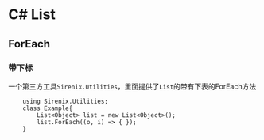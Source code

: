 # C# List

## ForEach

### 带下标
一个第三方工具`Sirenix.Utilities`，里面提供了`List`的带有下表的ForEach方法
```
    using Sirenix.Utilities;
    class Example{
        List<Object> list = new List<Object>();
        list.ForEach((o, i) => { });
    }
```
